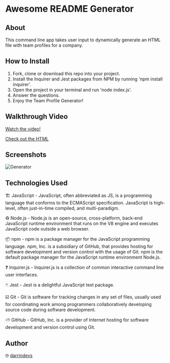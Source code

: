 # Awesome README Generator

## About

This command line app takes user input to dynamically generate an HTML file with team profiles for a company.

## How to Install

1. Fork, clone or download this repo into your project. 
2. Install the Inquirer and Jest packages from NPM by running 'npm install inquirer'.
3. Open the project in your terminal and run 'node index.js'.
4. Answer the questions. 
5. Enjoy the Team Profile Generator! 


## Walkthrough Video

[Watch the video!](https://vimeo.com/538958935)

[Check out the HTML](https://www.dropbox.com/s/oh7keejzcaa2k0g/team.html?dl=0)


## Screenshots

![Generator](https://zno.s3-us-west-1.amazonaws.com/Team-Profile-Generator.png)




## Technologies Used

🏗 JavaScript - JavaScript, often abbreviated as JS, is a programming language that conforms to the ECMAScript specification. JavaScript is high-level, often just-in-time compiled, and multi-paradigm.

♻️ Node.js - Node.js is an open-source, cross-platform, back-end JavaScript runtime environment that runs on the V8 engine and executes JavaScript code outside a web browser.

📦 npm - npm is a package manager for the JavaScript programming language. npm, Inc. is a subsidiary of GitHub, that provides hosting for software development and version control with the usage of Git. npm is the default package manager for the JavaScript runtime environment Node.js.

❓ Inquirer.js - Inquirer.js is a collection of common interactive command line user interfaces.

🃏 Jest - Jest is a delightful JavaScript test package. 

☑️ Git - Git is software for tracking changes in any set of files, usually used for coordinating work among programmers collaboratively developing source code during software development.

⛅️ GitHub - GitHub, Inc. is a provider of Internet hosting for software development and version control using Git.


## Author

🤓 [darrindevs](https://github.com/darrindevs)



